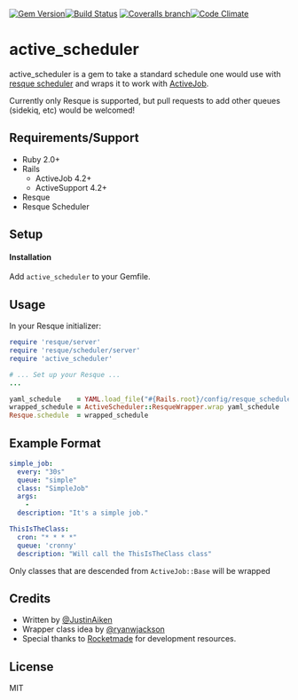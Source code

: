 [![Gem Version](http://img.shields.io/gem/v/active_scheduler.svg)](https://rubygems.org/gems/active_scheduler)[![Build Status](http://img.shields.io/travis/JustinAiken/active_scheduler/master.svg)](http://travis-ci.org/JustinAiken/active_scheduler) [![Coveralls branch](http://img.shields.io/coveralls/JustinAiken/active_scheduler/master.svg)](https://coveralls.io/r/JustinAiken/active_scheduler?branch=master)[![Code Climate](http://img.shields.io/codeclimate/github/JustinAiken/active_scheduler.svg)](https://codeclimate.com/github/JustinAiken/active_scheduler)

# active_scheduler

active_scheduler is a gem to take a standard schedule one would use with [resque scheduler](https://github.com/resque/resque-scheduler) and wraps it to work with [ActiveJob](https://github.com/rails/rails/tree/master/activejob).

Currently only Resque is supported, but pull requests to add other queues (sidekiq, etc) would be welcomed!

## Requirements/Support

- Ruby 2.0+
- Rails
  - ActiveJob 4.2+
  - ActiveSupport 4.2+
- Resque
- Resque Scheduler

## Setup

#### Installation

Add `active_scheduler` to your Gemfile.

## Usage

In your Resque initializer:

```ruby
require 'resque/server'
require 'resque/scheduler/server'
require 'active_scheduler'

# ... Set up your Resque ...
...

yaml_schedule    = YAML.load_file("#{Rails.root}/config/resque_schedule.yaml") || {}
wrapped_schedule = ActiveScheduler::ResqueWrapper.wrap yaml_schedule
Resque.schedule  = wrapped_schedule
```


## Example Format

```yaml
simple_job:
  every: "30s"
  queue: "simple"
  class: "SimpleJob"
  args:
    -
  description: "It's a simple job."

ThisIsTheClass:
  cron: "* * * *"
  queue: 'cronny'
  description: "Will call the ThisIsTheClass class"
```

Only classes that are descended from `ActiveJob::Base` will be wrapped

## Credits

- Written by [@JustinAiken](https://www.github.com/JustinAiken)
- Wrapper class idea by [@ryanwjackson](https://www.github.com/ryanwjackson)
- Special thanks to [Rocketmade](http://www.rocketmade.com/) for development resources.

## License

MIT
